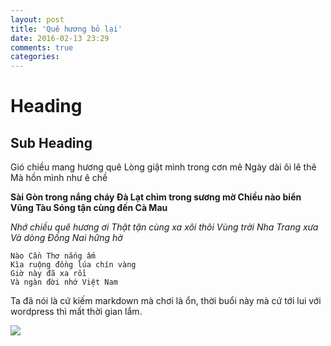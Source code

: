 ```yaml
---
layout: post
title: 'Quê hương bỏ lại'
date: 2016-02-13 23:29
comments: true
categories: 
---
```

# Heading
## Sub Heading

Gió chiều mang hương quê 
Lòng giật mình trong cơn mê 
Ngày dài ôi lê thê 
Mà hồn mình như ê chề 

**Sài Gòn trong nắng cháy 
Đà Lạt chìm trong sương mờ 
Chiều nào biển Vũng Tàu 
Sóng tận cùng đến Cà Mau**

_Nhớ chiều quê hương ơi 
Thật tận cùng xa xôi thôi 
Vùng trời Nha Trang xưa 
Và dòng Đồng Nai hững hờ_ 

```
Nào Cần Thơ nắng ấm 
Kìa ruộng đồng lúa chín vàng 
Giờ này đã xa rồi 
Và ngàn đời nhớ Việt Nam
```

Ta đã nói là cứ kiếm markdown mà chơi là ổn, thời buổi này mà cứ tới lui với wordpress thì mất thời gian lắm.

<img class="center" src="http://user-image.logdown.io/user/16609/blog/15895/post/507071/uRliGftcSw2Yhmx6wBua_20160212_163730.jpg">